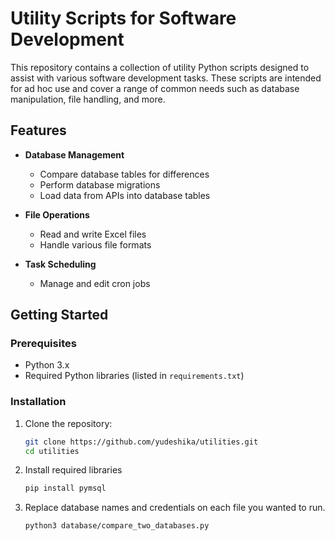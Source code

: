 # Utility Scripts for Software Development

This repository contains a collection of utility Python scripts designed to assist with various software development tasks. These scripts are intended for ad hoc use and cover a range of common needs such as database manipulation, file handling, and more.

## Features

- **Database Management**
  - Compare database tables for differences
  - Perform database migrations
  - Load data from APIs into database tables

- **File Operations**
  - Read and write Excel files
  - Handle various file formats

- **Task Scheduling**
  - Manage and edit cron jobs

## Getting Started

### Prerequisites

- Python 3.x
- Required Python libraries (listed in `requirements.txt`)

### Installation

1. Clone the repository:

   ```bash
   git clone https://github.com/yudeshika/utilities.git
   cd utilities

2. Install required libraries

   ```bash
   pip install pymsql
   
3. Replace database names and credentials on each file you wanted to run. 
  
    ```bash
    python3 database/compare_two_databases.py

